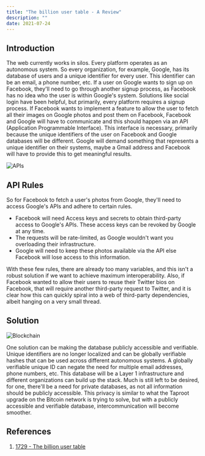 ```yaml
---
title: "The billion user table - A Review"
description: ""
date: 2021-07-24
---
```


## Introduction

The web currently works in silos. Every platform operates as an autonomous system. So every organization, for example, Google, has its database of users and a unique identifier for every user. This identifier can be an email, a phone number, etc. 
If a user on Google wants to sign up on Facebook, they'll need to go through another signup process, as Facebook has no idea who the user is within Google's system. Solutions like social login have been helpful, but primarily, every platform requires a signup process. If Facebook wants to implement a feature to allow the user to fetch all their images on Google photos and post them on Facebook, Facebook and Google will have to communicate and this should happen via an API (Application Programmable Interface). This interface is necessary, primarily because the unique identifiers of the user on Facebook and Google databases will be different. Google will demand something that represents a unique identifier on their systems, maybe a Gmail address and Facebook will have to provide this to get meaningful results.

![APIs](https://dev-to-uploads.s3.amazonaws.com/uploads/articles/yyiwggwmpjtnv3jxfebo.png)

## API Rules
So for Facebook to fetch a user's photos from Google, they'll need to access Google's APIs and adhere to certain rules.
* Facebook will need Access keys and secrets to obtain third-party access to Google's APIs. These access keys can be revoked by Google at any time.
* The requests will be rate-limited, as Google wouldn't want you overloading their infrastructure.
* Google will need to keep these photos available via the API else Facebook will lose access to this information.

With these few rules, there are already too many variables, and this isn't a robust solution if we want to achieve maximum interoperability. Also, if Facebook wanted to allow their users to reuse their Twitter bios on Facebook, that will require another third-party request to Twitter, and it is clear how this can quickly spiral into a web of third-party dependencies, albeit hanging on a very small thread.

## Solution
![Blockchain](https://dev-to-uploads.s3.amazonaws.com/uploads/articles/qst11r7pdpg7ukmovefp.png)

One solution can be making the database publicly accessible and verifiable. Unique identifiers are no longer localized and can be globally verifiable hashes that can be used across different autonomous systems. A globally verifiable unique ID can negate the need for multiple email addresses, phone numbers, etc. This database will be a Layer 1 infrastructure and different organizations can build up the stack. 
Much is still left to be desired, for one, there'll be a need for private databases, as not all information should be publicly accessible. This privacy is similar to what the Taproot upgrade on the Bitcoin network is trying to solve, but with a publicly accessible and verifiable database, intercommunication will become smoother.

## References
1. [1729 - The billion user table](https://1729.com/the-billion-user-table)